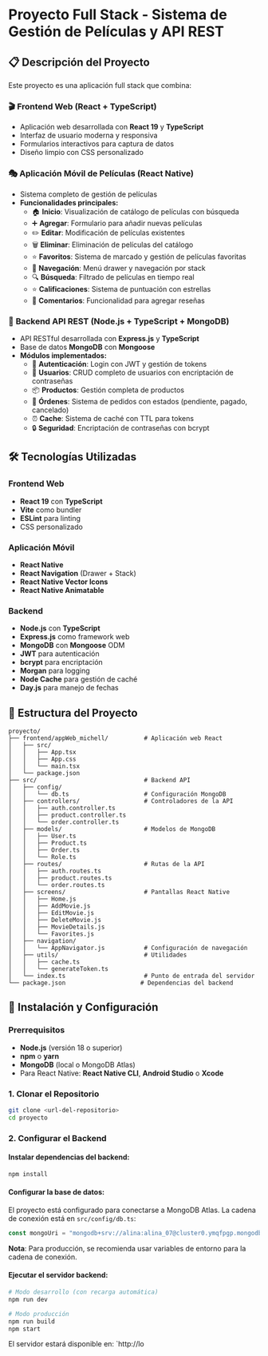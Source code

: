 # Proyecto Full Stack - Sistema de Gestión de Películas y API REST

## 📋 Descripción del Proyecto

Este proyecto es una aplicación full stack que combina:

### 🎬 **Frontend Web (React + TypeScript)**
- Aplicación web desarrollada con **React 19** y **TypeScript**
- Interfaz de usuario moderna y responsiva
- Formularios interactivos para captura de datos
- Diseño limpio con CSS personalizado

### 🎭 **Aplicación Móvil de Películas (React Native)**
- Sistema completo de gestión de películas
- **Funcionalidades principales:**
  - 🏠 **Inicio**: Visualización de catálogo de películas con búsqueda
  - ➕ **Agregar**: Formulario para añadir nuevas películas
  - ✏️ **Editar**: Modificación de películas existentes
  - 🗑️ **Eliminar**: Eliminación de películas del catálogo
  - ⭐ **Favoritos**: Sistema de marcado y gestión de películas favoritas
  - 📱 **Navegación**: Menú drawer y navegación por stack
  - 🔍 **Búsqueda**: Filtrado de películas en tiempo real
  - ⭐ **Calificaciones**: Sistema de puntuación con estrellas
  - 💬 **Comentarios**: Funcionalidad para agregar reseñas

### 🚀 **Backend API REST (Node.js + TypeScript + MongoDB)**
- API RESTful desarrollada con **Express.js** y **TypeScript**
- Base de datos **MongoDB** con **Mongoose**
- **Módulos implementados:**
  - 🔐 **Autenticación**: Login con JWT y gestión de tokens
  - 👥 **Usuarios**: CRUD completo de usuarios con encriptación de contraseñas
  - 📦 **Productos**: Gestión completa de productos
  - 🛒 **Órdenes**: Sistema de pedidos con estados (pendiente, pagado, cancelado)
  - ⏰ **Cache**: Sistema de caché con TTL para tokens
  - 🔒 **Seguridad**: Encriptación de contraseñas con bcrypt

## 🛠️ Tecnologías Utilizadas

### Frontend Web
- **React 19** con **TypeScript**
- **Vite** como bundler
- **ESLint** para linting
- CSS personalizado

### Aplicación Móvil
- **React Native**
- **React Navigation** (Drawer + Stack)
- **React Native Vector Icons**
- **React Native Animatable**

### Backend
- **Node.js** con **TypeScript**
- **Express.js** como framework web
- **MongoDB** con **Mongoose** ODM
- **JWT** para autenticación
- **bcrypt** para encriptación
- **Morgan** para logging
- **Node Cache** para gestión de caché
- **Day.js** para manejo de fechas

## 📁 Estructura del Proyecto

```
proyecto/
├── frontend/appWeb_michell/          # Aplicación web React
│   ├── src/
│   │   ├── App.tsx
│   │   ├── App.css
│   │   └── main.tsx
│   └── package.json
├── src/                              # Backend API
│   ├── config/
│   │   └── db.ts                     # Configuración MongoDB
│   ├── controllers/                  # Controladores de la API
│   │   ├── auth.controller.ts
│   │   ├── product.controller.ts
│   │   └── order.controller.ts
│   ├── models/                       # Modelos de MongoDB
│   │   ├── User.ts
│   │   ├── Product.ts
│   │   ├── Order.ts
│   │   └── Role.ts
│   ├── routes/                       # Rutas de la API
│   │   ├── auth.routes.ts
│   │   ├── product.routes.ts
│   │   └── order.routes.ts
│   ├── screens/                      # Pantallas React Native
│   │   ├── Home.js
│   │   ├── AddMovie.js
│   │   ├── EditMovie.js
│   │   ├── DeleteMovie.js
│   │   ├── MovieDetails.js
│   │   └── Favorites.js
│   ├── navigation/
│   │   └── AppNavigator.js           # Configuración de navegación
│   ├── utils/                        # Utilidades
│   │   ├── cache.ts
│   │   └── generateToken.ts
│   └── index.ts                      # Punto de entrada del servidor
└── package.json                     # Dependencias del backend
```

## 🚀 Instalación y Configuración

### Prerrequisitos
- **Node.js** (versión 18 o superior)
- **npm** o **yarn**
- **MongoDB** (local o MongoDB Atlas)
- Para React Native: **React Native CLI**, **Android Studio** o **Xcode**

### 1. Clonar el Repositorio
```bash
git clone <url-del-repositorio>
cd proyecto
```

### 2. Configurar el Backend

#### Instalar dependencias del backend:
```bash
npm install
```

#### Configurar la base de datos:
El proyecto está configurado para conectarse a MongoDB Atlas. La cadena de conexión está en `src/config/db.ts`:
```typescript
const mongoUri = "mongodb+srv://alina:alina_07@cluster0.ymqfpgp.mongodb.net/?retryWrites=true&w=majority&appName=Cluster0";
```

**Nota**: Para producción, se recomienda usar variables de entorno para la cadena de conexión.

#### Ejecutar el servidor backend:
```bash
# Modo desarrollo (con recarga automática)
npm run dev

# Modo producción
npm run build
npm start
```

El servidor estará disponible en: `http://lo

